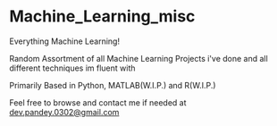 # Machine_Learning_misc
Everything Machine Learning!

Random Assortment of all Machine Learning Projects i've done and all different techniques im fluent with

Primarily Based in Python, MATLAB(W.I.P.) and R(W.I.P.)

Feel free to browse and contact me if needed at
dev.pandey.0302@gmail.com
